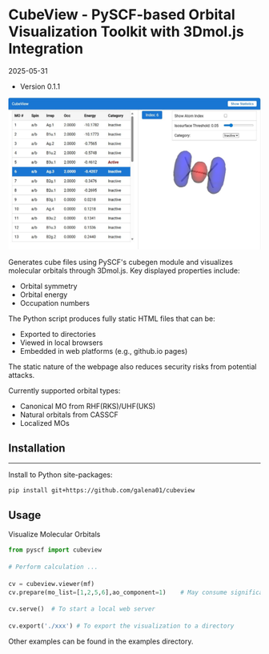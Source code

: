 CubeView - PySCF-based Orbital Visualization Toolkit with 3Dmol.js Integration
=========================

2025-05-31

* Version 0.1.1

![](https://raw.githubusercontent.com/galena01/cubeview/refs/heads/main/webpage.jpg)

Generates cube files using PySCF's cubegen module and visualizes molecular orbitals through 3Dmol.js. Key displayed properties include:

- Orbital symmetry
- Orbital energy
- Occupation numbers

The Python script produces fully static HTML files that can be:
* Exported to directories
* Viewed in local browsers
* Embedded in web platforms (e.g., github.io pages)

The static nature of the webpage also reduces security risks from potential attacks.

Currently supported orbital types:

* Canonical MO from RHF(RKS)/UHF(UKS)
* Natural orbitals from CASSCF
* Localized MOs

## Installation
-------
Install to Python site-packages:

```
pip install git+https://github.com/galena01/cubeview
```

Usage
-------

Visualize Molecular Orbitals

```python
from pyscf import cubeview

# Perform calculation ...

cv = cubeview.viewer(mf)
cv.prepare(mo_list=[1,2,5,6],ao_component=1)    # May consume significant storage space when visualizing numerous orbitals

cv.serve()  # To start a local web server

cv.export('./xxx') # To export the visualization to a directory
```

Other examples can be found in the examples directory.
